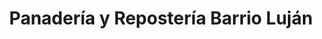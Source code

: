 ---
title: "Panadería y Repostería Barrio Luján"
url: /moravia/panaderia-y-reposteria-barrio-lujan/
shop: panadería
---
